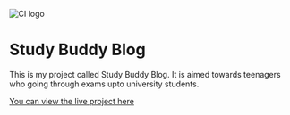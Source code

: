 ![CI logo](https://codeinstitute.s3.amazonaws.com/fullstack/ci_logo_small.png)

# Study Buddy Blog
This is my project called Study Buddy Blog. It is aimed towards teenagers who going through exams upto university students.

[You can view the live project here]()